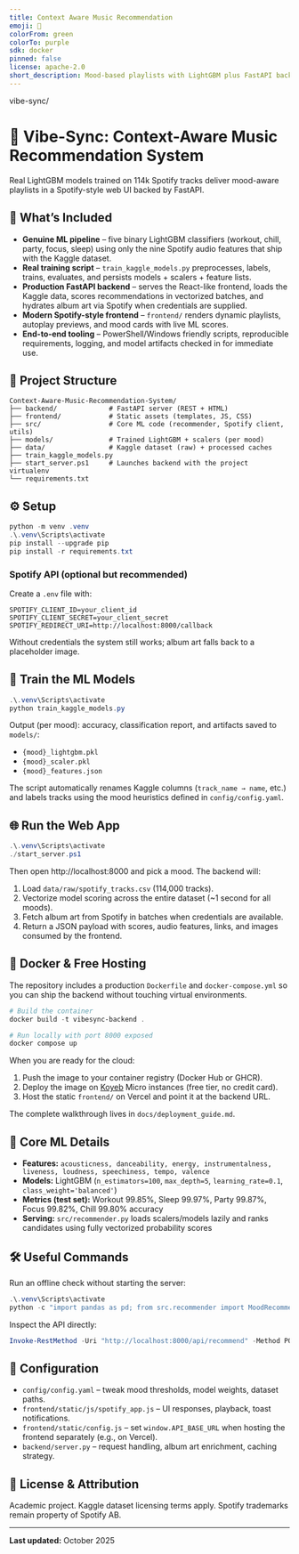 ```yaml
---
title: Context Aware Music Recommendation
emoji: 🐠
colorFrom: green
colorTo: purple
sdk: docker
pinned: false
license: apache-2.0
short_description: Mood-based playlists with LightGBM plus FastAPI backend
---
```


vibe-sync/
# 🎵 Vibe-Sync: Context-Aware Music Recommendation System

Real LightGBM models trained on 114k Spotify tracks deliver mood-aware playlists in a Spotify-style web UI backed by FastAPI.

## 🚀 What’s Included

- **Genuine ML pipeline** – five binary LightGBM classifiers (workout, chill, party, focus, sleep) using only the nine Spotify audio features that ship with the Kaggle dataset.
- **Real training script** – `train_kaggle_models.py` preprocesses, labels, trains, evaluates, and persists models + scalers + feature lists.
- **Production FastAPI backend** – serves the React-like frontend, loads the Kaggle data, scores recommendations in vectorized batches, and hydrates album art via Spotify when credentials are supplied.
- **Modern Spotify-style frontend** – `frontend/` renders dynamic playlists, autoplay previews, and mood cards with live ML scores.
- **End-to-end tooling** – PowerShell/Windows friendly scripts, reproducible requirements, logging, and model artifacts checked in for immediate use.

## 🧱 Project Structure

```
Context-Aware-Music-Recommendation-System/
├── backend/             # FastAPI server (REST + HTML)
├── frontend/            # Static assets (templates, JS, CSS)
├── src/                 # Core ML code (recommender, Spotify client, utils)
├── models/              # Trained LightGBM + scalers (per mood)
├── data/                # Kaggle dataset (raw) + processed caches
├── train_kaggle_models.py
├── start_server.ps1     # Launches backend with the project virtualenv
└── requirements.txt
```

## ⚙️ Setup

```powershell
python -m venv .venv
.\.venv\Scripts\activate
pip install --upgrade pip
pip install -r requirements.txt
```

### Spotify API (optional but recommended)

Create a `.env` file with:

```
SPOTIFY_CLIENT_ID=your_client_id
SPOTIFY_CLIENT_SECRET=your_client_secret
SPOTIFY_REDIRECT_URI=http://localhost:8000/callback
```

Without credentials the system still works; album art falls back to a placeholder image.

## 🧠 Train the ML Models

```powershell
.\.venv\Scripts\activate
python train_kaggle_models.py
```

Output (per mood): accuracy, classification report, and artifacts saved to `models/`:

- `{mood}_lightgbm.pkl`
- `{mood}_scaler.pkl`
- `{mood}_features.json`

The script automatically renames Kaggle columns (`track_name → name`, etc.) and labels tracks using the mood heuristics defined in `config/config.yaml`.

## 🌐 Run the Web App

```powershell
.\.venv\Scripts\activate
./start_server.ps1
```

Then open http://localhost:8000 and pick a mood. The backend will:

1. Load `data/raw/spotify_tracks.csv` (114,000 tracks).
2. Vectorize model scoring across the entire dataset (~1 second for all moods).
3. Fetch album art from Spotify in batches when credentials are available.
4. Return a JSON payload with scores, audio features, links, and images consumed by the frontend.

## 🐳 Docker & Free Hosting

The repository includes a production `Dockerfile` and `docker-compose.yml` so you can ship the backend without touching virtual environments.

```powershell
# Build the container
docker build -t vibesync-backend .

# Run locally with port 8000 exposed
docker compose up
```

When you are ready for the cloud:

1. Push the image to your container registry (Docker Hub or GHCR).
2. Deploy the image on [Koyeb](https://www.koyeb.com/) Micro instances (free tier, no credit card).
3. Host the static `frontend/` on Vercel and point it at the backend URL.

The complete walkthrough lives in `docs/deployment_guide.md`.

## 🤖 Core ML Details

- **Features:** `acousticness, danceability, energy, instrumentalness, liveness, loudness, speechiness, tempo, valence`
- **Models:** LightGBM (`n_estimators=100`, `max_depth=5`, `learning_rate=0.1`, `class_weight='balanced'`)
- **Metrics (test set):** Workout 99.85%, Sleep 99.97%, Party 99.87%, Focus 99.82%, Chill 99.80% accuracy
- **Serving:** `src/recommender.py` loads scalers/models lazily and ranks candidates using fully vectorized probability scores

## 🛠️ Useful Commands

Run an offline check without starting the server:

```powershell
.\.venv\Scripts\activate
python -c "import pandas as pd; from src.recommender import MoodRecommender; from src.utils import load_config; cfg = load_config(); rec = MoodRecommender(cfg); df = pd.read_csv('data/raw/spotify_tracks.csv'); out = rec.recommend(df, mood='workout', top_k=5); print(out[['name','artists','final_score']])"
```

Inspect the API directly:

```powershell
Invoke-RestMethod -Uri "http://localhost:8000/api/recommend" -Method POST -Body '{"mood":"sleep","limit":5}' -ContentType 'application/json'
```

## 📝 Configuration

- `config/config.yaml` – tweak mood thresholds, model weights, dataset paths.
- `frontend/static/js/spotify_app.js` – UI responses, playback, toast notifications.
- `frontend/static/config.js` – set `window.API_BASE_URL` when hosting the frontend separately (e.g., on Vercel).
- `backend/server.py` – request handling, album art enrichment, caching strategy.

## 📄 License & Attribution

Academic project. Kaggle dataset licensing terms apply. Spotify trademarks remain property of Spotify AB.

---

**Last updated:** October 2025
